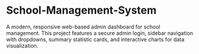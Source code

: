 # School-Management-System
A modern, responsive web-based admin dashboard for school management. This project features a secure admin login, sidebar navigation with dropdowns, summary statistic cards, and interactive charts for data visualization.  
